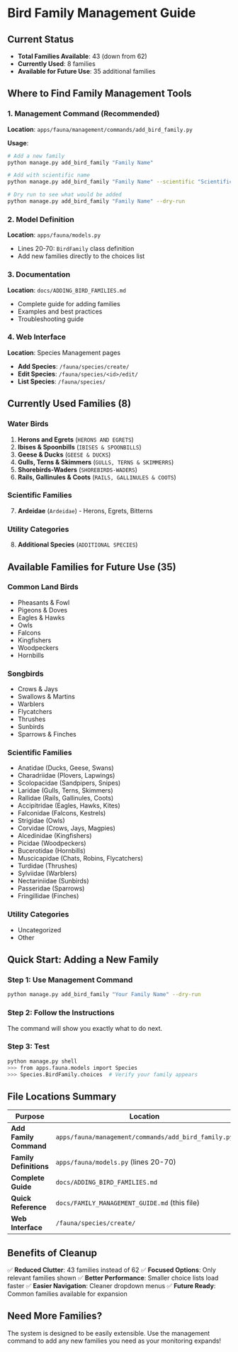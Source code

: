 # Bird Family Management Guide

## Current Status
- **Total Families Available**: 43 (down from 62)
- **Currently Used**: 8 families
- **Available for Future Use**: 35 additional families

## Where to Find Family Management Tools

### 1. **Management Command** (Recommended)
**Location**: `apps/fauna/management/commands/add_bird_family.py`

**Usage**:
```bash
# Add a new family
python manage.py add_bird_family "Family Name"

# Add with scientific name
python manage.py add_bird_family "Family Name" --scientific "ScientificName"

# Dry run to see what would be added
python manage.py add_bird_family "Family Name" --dry-run
```

### 2. **Model Definition**
**Location**: `apps/fauna/models.py`
- Lines 20-70: `BirdFamily` class definition
- Add new families directly to the choices list

### 3. **Documentation**
**Location**: `docs/ADDING_BIRD_FAMILIES.md`
- Complete guide for adding families
- Examples and best practices
- Troubleshooting guide

### 4. **Web Interface**
**Location**: Species Management pages
- **Add Species**: `/fauna/species/create/`
- **Edit Species**: `/fauna/species/<id>/edit/`
- **List Species**: `/fauna/species/`

## Currently Used Families (8)

### Water Birds
1. **Herons and Egrets** (`HERONS AND EGRETS`)
2. **Ibises & Spoonbills** (`IBISES & SPOONBILLS`)
3. **Geese & Ducks** (`GEESE & DUCKS`)
4. **Gulls, Terns & Skimmers** (`GULLS, TERNS & SKIMMERRS`)
5. **Shorebirds-Waders** (`SHOREBIRDS-WADERS`)
6. **Rails, Gallinules & Coots** (`RAILS, GALLINULES & COOTS`)

### Scientific Families
7. **Ardeidae** (`Ardeidae`) - Herons, Egrets, Bitterns

### Utility Categories
8. **Additional Species** (`ADDITIONAL SPECIES`)

## Available Families for Future Use (35)

### Common Land Birds
- Pheasants & Fowl
- Pigeons & Doves
- Eagles & Hawks
- Owls
- Falcons
- Kingfishers
- Woodpeckers
- Hornbills

### Songbirds
- Crows & Jays
- Swallows & Martins
- Warblers
- Flycatchers
- Thrushes
- Sunbirds
- Sparrows & Finches

### Scientific Families
- Anatidae (Ducks, Geese, Swans)
- Charadriidae (Plovers, Lapwings)
- Scolopacidae (Sandpipers, Snipes)
- Laridae (Gulls, Terns, Skimmers)
- Rallidae (Rails, Gallinules, Coots)
- Accipitridae (Eagles, Hawks, Kites)
- Falconidae (Falcons, Kestrels)
- Strigidae (Owls)
- Corvidae (Crows, Jays, Magpies)
- Alcedinidae (Kingfishers)
- Picidae (Woodpeckers)
- Bucerotidae (Hornbills)
- Muscicapidae (Chats, Robins, Flycatchers)
- Turdidae (Thrushes)
- Sylviidae (Warblers)
- Nectariniidae (Sunbirds)
- Passeridae (Sparrows)
- Fringillidae (Finches)

### Utility Categories
- Uncategorized
- Other

## Quick Start: Adding a New Family

### Step 1: Use Management Command
```bash
python manage.py add_bird_family "Your Family Name" --dry-run
```

### Step 2: Follow the Instructions
The command will show you exactly what to do next.

### Step 3: Test
```bash
python manage.py shell
>>> from apps.fauna.models import Species
>>> Species.BirdFamily.choices  # Verify your family appears
```

## File Locations Summary

| **Purpose** | **Location** |
|-------------|--------------|
| **Add Family Command** | `apps/fauna/management/commands/add_bird_family.py` |
| **Family Definitions** | `apps/fauna/models.py` (lines 20-70) |
| **Complete Guide** | `docs/ADDING_BIRD_FAMILIES.md` |
| **Quick Reference** | `docs/FAMILY_MANAGEMENT_GUIDE.md` (this file) |
| **Web Interface** | `/fauna/species/create/` |

## Benefits of Cleanup

✅ **Reduced Clutter**: 43 families instead of 62
✅ **Focused Options**: Only relevant families shown
✅ **Better Performance**: Smaller choice lists load faster
✅ **Easier Navigation**: Cleaner dropdown menus
✅ **Future Ready**: Common families available for expansion

## Need More Families?

The system is designed to be easily extensible. Use the management command to add any new families you need as your monitoring expands!

